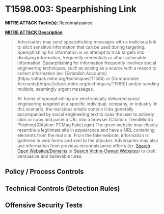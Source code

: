 # T1598.003: Spearphishing Link
**MITRE ATT&CK Tactic(s):** Reconnaissance

**[MITRE ATT&CK Description](https://attack.mitre.org/techniques/T1598/003)**
<blockquote>Adversaries may send spearphishing messages with a malicious link to elicit sensitive information that can be used during targeting. Spearphishing for information is an attempt to trick targets into divulging information, frequently credentials or other actionable information. Spearphishing for information frequently involves social engineering techniques, such as posing as a source with a reason to collect information (ex: [Establish Accounts](https://attack.mitre.org/techniques/T1585) or [Compromise Accounts](https://attack.mitre.org/techniques/T1586)) and/or sending multiple, seemingly urgent messages.

All forms of spearphishing are electronically delivered social engineering targeted at a specific individual, company, or industry. In this scenario, the malicious emails contain links generally accompanied by social engineering text to coax the user to actively click or copy and paste a URL into a browser.(Citation: TrendMictro Phishing)(Citation: PCMag FakeLogin) The given website may closely resemble a legitimate site in appearance and have a URL containing elements from the real site. From the fake website, information is gathered in web forms and sent to the attacker. Adversaries may also use information from previous reconnaissance efforts (ex: [Search Open Websites/Domains](https://attack.mitre.org/techniques/T1593) or [Search Victim-Owned Websites](https://attack.mitre.org/techniques/T1594)) to craft persuasive and believable lures.</blockquote>
## Policy / Process Controls
## Technical Controls (Detection Rules)

## Offensive Security Tests
